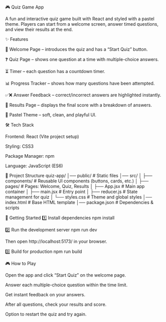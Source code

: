 🎮 Quiz Game App

A fun and interactive quiz game built with React and styled with a pastel theme. Players can start from a welcome screen, answer timed questions, and view their results at the end.

✨ Features

🌸 Welcome Page – introduces the quiz and has a “Start Quiz” button.

❓ Quiz Page – shows one question at a time with multiple-choice answers.

⏳ Timer – each question has a countdown timer.

📊 Progress Tracker – shows how many questions have been attempted.

✅❌ Answer Feedback – correct/incorrect answers are highlighted instantly.

📜 Results Page – displays the final score with a breakdown of answers.

🎨 Pastel Theme – soft, clean, and playful UI.

🛠️ Tech Stack

Frontend: React (Vite project setup)

Styling: CSS3

Package Manager: npm

Language: JavaScript (ES6)

📂 Project Structure quiz-app/ │── public/ # Static files │── src/ │ ├── components/ # Reusable UI components (buttons, cards, etc.) │ ├── pages/ # Pages: Welcome, Quiz, Results │ ├── App.jsx # Main app container │ ├── main.jsx # Entry point │ ├── reducer.js # State management for quiz │ └── styles.css # Theme and global styles │── index.html # Base HTML template │── package.json # Dependencies & scripts

🚀 Getting Started 1️⃣ Install dependencies npm install

2️⃣ Run the development server npm run dev

Then open http://localhost:5173/ in your browser.

3️⃣ Build for production npm run build

🎮 How to Play

Open the app and click “Start Quiz” on the welcome page.

Answer each multiple-choice question within the time limit.

Get instant feedback on your answers.

After all questions, check your results and score.

Option to restart the quiz and try again.
